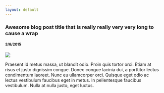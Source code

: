 ```yaml
---
layout: default
---
```


<section class="blog-post">
  <h3>Awesome blog post title that is really really very very long to cause a wrap</h3>
  <h4><small>3/6/2015</small></h4>
  <img class="thumbnail" src="https://placehold.it/850x350">
  <p>Praesent id metus massa, ut blandit odio. Proin quis tortor orci. Etiam at risus et justo dignissim congue.
    Donec congue lacinia dui, a porttitor lectus condimentum laoreet. Nunc eu ullamcorper orci. Quisque eget odio ac
    lectus vestibulum faucibus eget in metus. In pellentesque faucibus vestibulum. Nulla at nulla justo, eget
    luctus.</p>
</section>

